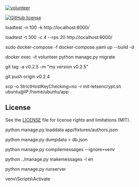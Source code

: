 [![volunteer](https://github.com/IvanSerbeniuk/volunteer/actions/workflows/docker-build-push.yml/badge.svg)](https://github.com/IvanSerbeniuk/volunteer/actions/workflows/docker-build-push.yml)

[![GitHub license](https://img.shields.io/badge/license-MIT-blue.svg)](https://github.com/IvanSerbeniuk/volunteer/blob/master/LICENSE.md)

loadtest -n 100 -k  http://localhost:8000/

loadtest -t 300 -c 4 --rps 20  http://localhost:8000/

sudo docker-compose -f docker-compose.yaml up --build -d

docker exec -it volunteer python manage.py migrate

git tag -a v0.2.5 -m "my version v0.2.5"

git push origin v0.2.4

scp  -o StrictHostKeyChecking=no -r init-letsencrypt.sh ubuntu@IP:/home/ubuntu/app

## License

See the [LICENSE](LICENSE.md) file for license rights and limitations (MIT).

python manage.py loaddata app/fixtures/authors.json

python manage.py dumpdata > db.json

python manage.py compilemessages --ignore=venv

python ../manage.py makemessages -l en

python manage.py runserver

venv\Scripts\Activate